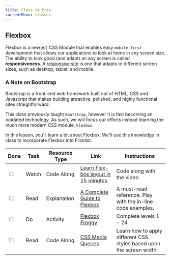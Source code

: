 ```yaml
---
title: Class 14 Prep
currentMenu: classes
---
```


## Flexbox

Flexbox is a new(er) CSS Module that enables easy `mobile-first` development that allows our applications to look at home in any screen size.  The ability to look good (and adapt) on any screen is called **responsiveness**. A [responsive site](https://en.wikipedia.org/wiki/Responsive_web_design) is one that adapts to different screen sizes, such as desktop, tablet, and mobile.

### A Note on Bootstrap

Bootstrap is a front-end web framework built out of HTML, CSS and Javascript that makes building attractive, polished, and highly functional sites straightforward.

This class previously taught `Bootstrap`, however it is fast becoming an outdated technology.  As such, we will focus our efforts instead learning the much more modern CSS module, `Flexbox`. 

In this lesson, you'll learn a bit about Flexbox. We'll use this knowledge in class to incorporate Flexbox into Flicklist.

Done |Task | Resource Type | Link | Instructions
|----|-----|---------------|------|-------------|
<input type="checkbox" v-model="checks.p14b" /> |Watch | Code Along | [Learn Flex-box layout in 15 minutes](https://www.youtube.com/watch?v=fqNPSSoMO9Y) | Code along with the video
<input type="checkbox" v-model="checks.p14c" /> |Read | Explanation | [A Complete Guide to Flexbox](https://css-tricks.com/snippets/css/a-guide-to-flexbox/) | A must-read reference.  Play with the in-line code examples.
<input type="checkbox" v-model="checks.p14d" /> |Do | Activity | [Flexbox Froggy](https://flexboxfroggy.com/) | Complete levels 1 - 24
<input type="checkbox" v-model="checks.p14b" /> |Read | Code Along | [CSS Media Queries](https://www.w3schools.com/cssref/css3_pr_mediaquery.asp) | Learn how to apply different CSS styles based upon the screen width
